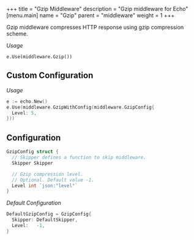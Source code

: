 +++
title = "Gzip Middleware"
description = "Gzip middleware for Echo"
[menu.main]
  name = "Gzip"
  parent = "middleware"
  weight = 1
+++

Gzip middleware compresses HTTP response using gzip compression scheme.

*Usage*

`e.Use(middleware.Gzip())`

## Custom Configuration

*Usage*

```go
e := echo.New()
e.Use(middleware.GzipWithConfig(middleware.GzipConfig{
  Level: 5,
}))
```

## Configuration

```go
GzipConfig struct {
  // Skipper defines a function to skip middleware.
  Skipper Skipper

  // Gzip compression level.
  // Optional. Default value -1.
  Level int `json:"level"`
}
```

*Default Configuration*

```go
DefaultGzipConfig = GzipConfig{
  Skipper: DefaultSkipper,
  Level:   -1,
}
```
